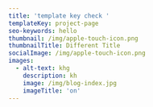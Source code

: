 ```yaml
---
title: 'template key check '
templateKey: project-page
seo-keywords: hello
thumbnail: /img/apple-touch-icon.png
thumbnailTitle: Different Title
socialImage: /img/apple-touch-icon.png
images:
  - alt-text: khg
    description: kh
    image: /img/blog-index.jpg
    imageTitle: 'on'
---
```


